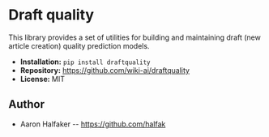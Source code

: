# Draft quality

This library provides a set of utilities for building and maintaining
draft (new article creation) quality prediction models.

* **Installation:** ``pip install draftquality``
* **Repository:** https://github.com/wiki-ai/draftquality
* **License:** MIT

## Author
* Aaron Halfaker -- https://github.com/halfak
